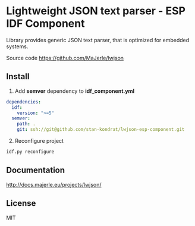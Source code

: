 # Lightweight JSON text parser - ESP IDF Component

Library provides generic JSON text parser, that is optimized for embedded systems. 

Source code https://github.com/MaJerle/lwjson

## Install 

1. Add **semver** dependency to **idf_component.yml**
```yml
dependencies:
  idf:
    version: ">=5"
  semver:
    path: .
    git: ssh://git@github.com/stan-kondrat/lwjson-esp-component.git
```

2. Reconfigure project
```sh
idf.py reconfigure
```

##  Documentation

http://docs.majerle.eu/projects/lwjson/

## License

MIT
